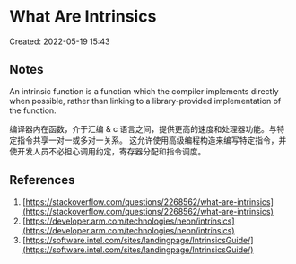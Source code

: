 # What Are Intrinsics

Created: 2022-05-19 15:43

## Notes

An intrinsic function is a function which the compiler implements directly when possible, rather than linking to a library-provided implementation of the function.

编译器内在函数，介于汇编 & c 语言之间，提供更高的速度和处理器功能。与特定指令共享一对一或多对一关系。 这允许使用高级编程构造来编写特定指令，并使开发人员不必担心调用约定，寄存器分配和指令调度。

## References

1. [https://stackoverflow.com/questions/2268562/what-are-intrinsics](https://stackoverflow.com/questions/2268562/what-are-intrinsics)
2. [https://developer.arm.com/technologies/neon/intrinsics](https://developer.arm.com/technologies/neon/intrinsics)
3. [https://software.intel.com/sites/landingpage/IntrinsicsGuide/](https://software.intel.com/sites/landingpage/IntrinsicsGuide/)
